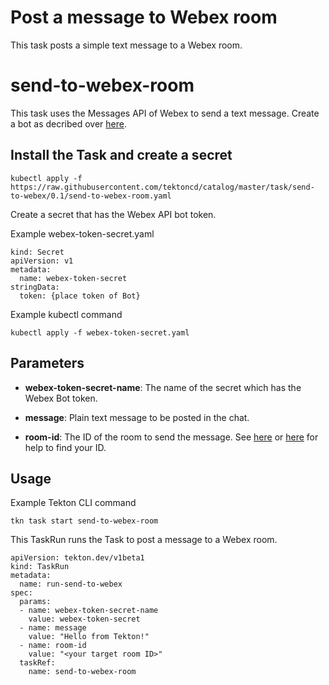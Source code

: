 # Post a message to Webex room

This task posts a simple text message to a Webex room.

# send-to-webex-room

This task uses the Messages API of Webex to send a text message.
Create a bot as decribed over [here](https://developer.webex.com/docs/bots).

## Install the Task and create a secret

```
kubectl apply -f https://raw.githubusercontent.com/tektoncd/catalog/master/task/send-to-webex/0.1/send-to-webex-room.yaml
```

Create a secret that has the Webex API bot token.

Example webex-token-secret.yaml
```
kind: Secret
apiVersion: v1
metadata:
  name: webex-token-secret
stringData:
  token: {place token of Bot}
```

Example kubectl command
```
kubectl apply -f webex-token-secret.yaml
```

## Parameters

* **webex-token-secret-name**: The name of the secret which has the Webex Bot token.

* **message**: Plain text message to be posted in the chat.

* **room-id**: The ID of the room to send the message. See [here](https://developer.webex.com/docs/api/v1/rooms/list-rooms) or [here](https://medium.com/@ObjectIsAdvantag/everything-you-always-wanted-to-know-about-the-spark-room-id-june16-550a0e65c59d) for help to find your ID.

## Usage

Example Tekton CLI command
```
tkn task start send-to-webex-room
```

This TaskRun runs the Task to post a message to a Webex room.

```
apiVersion: tekton.dev/v1beta1
kind: TaskRun
metadata:
  name: run-send-to-webex
spec:
  params:
  - name: webex-token-secret-name
    value: webex-token-secret
  - name: message
    value: "Hello from Tekton!"
  - name: room-id
    value: "<your target room ID>"
  taskRef:
    name: send-to-webex-room

```
